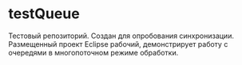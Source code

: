 # testQueue
Тестовый репозиторий. Создан для опробования синхронизации. Размещенный проект Eclipse рабочий, демонстрирует работу с очередями в многопоточном режиме обработки.
